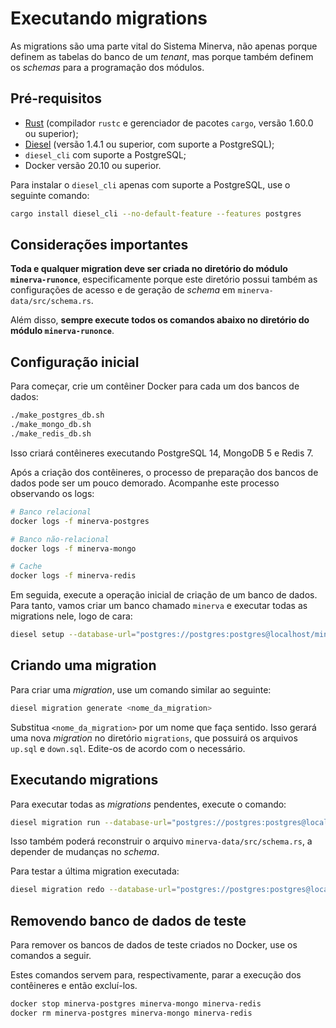# Executando migrations

As migrations são uma parte vital do Sistema Minerva, não apenas porque
definem as tabelas do banco de um *tenant*, mas porque também definem os
*schemas* para a programação dos módulos.




## Pré-requisitos

- [Rust](https://rustup.rs) (compilador `rustc` e gerenciador de
  pacotes `cargo`, versão 1.60.0 ou superior);
- [Diesel](https://diesel.rs) (versão 1.4.1 ou superior, com suporte
  a PostgreSQL);
- `diesel_cli` com suporte a PostgreSQL;
- Docker versão 20.10 ou superior.

Para instalar o `diesel_cli` apenas com suporte a PostgreSQL, use o
seguinte comando:

```bash
cargo install diesel_cli --no-default-feature --features postgres
```




## Considerações importantes

**Toda e qualquer migration deve ser criada no diretório do módulo
`minerva-runonce`**, especificamente porque este diretório possui também
as configurações de acesso e de geração de *schema* em
`minerva-data/src/schema.rs`.

Além disso, **sempre execute todos os comandos abaixo no diretório do módulo
`minerva-runonce`**.




## Configuração inicial

Para começar, crie um contêiner Docker para cada um dos bancos de dados:

```bash
./make_postgres_db.sh
./make_mongo_db.sh
./make_redis_db.sh
```

Isso criará contêineres executando PostgreSQL 14, MongoDB 5 e Redis 7.

Após a criação dos contêineres, o processo de preparação dos bancos de dados
pode ser um pouco demorado. Acompanhe este processo observando os logs:

```bash
# Banco relacional
docker logs -f minerva-postgres

# Banco não-relacional
docker logs -f minerva-mongo

# Cache
docker logs -f minerva-redis
```

Em seguida, execute a operação inicial de criação de um banco de dados.
Para tanto, vamos criar um banco chamado `minerva` e executar todas as
migrations nele, logo de cara:

```bash
diesel setup --database-url="postgres://postgres:postgres@localhost/minerva"
```




## Criando uma migration

Para criar uma *migration*, use um comando similar ao seguinte:

```bash
diesel migration generate <nome_da_migration>
```

Substitua `<nome_da_migration>` por um nome que faça sentido.
Isso gerará uma nova *migration* no diretório `migrations`,
que possuirá os arquivos `up.sql` e `down.sql`. Edite-os de acordo
com o necessário.




## Executando migrations

Para executar todas as *migrations* pendentes, execute o comando:

```bash
diesel migration run --database-url="postgres://postgres:postgres@localhost/minerva"
```

Isso também poderá reconstruir o arquivo `minerva-data/src/schema.rs`, a depender
de mudanças no *schema*.

Para testar a última migration executada:

```bash
diesel migration redo --database-url="postgres://postgres:postgres@localhost/minerva"
```




## Removendo banco de dados de teste

Para remover os bancos de dados de teste criados no Docker, use os comandos a
seguir.

Estes comandos servem para, respectivamente, parar a execução dos contêineres e
então excluí-los.

```bash
docker stop minerva-postgres minerva-mongo minerva-redis
docker rm minerva-postgres minerva-mongo minerva-redis
```

